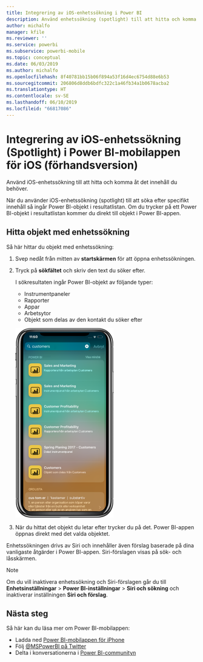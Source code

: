 ```yaml
---
title: Integrering av iOS-enhetssökning i Power BI
description: Använd enhetssökning (spotlight) till att hitta och komma åt det innehåll du behöver
author: michalfo
manager: kfile
ms.reviewer: ''
ms.service: powerbi
ms.subservice: powerbi-mobile
ms.topic: conceptual
ms.date: 06/03/2019
ms.author: michalfo
ms.openlocfilehash: 8f40781bb15b06f894a53f16d4ec6754d88e6b53
ms.sourcegitcommit: 206806d8ddb6bdfc322c1a46fb34a1b0678acba2
ms.translationtype: HT
ms.contentlocale: sv-SE
ms.lasthandoff: 06/10/2019
ms.locfileid: "66817086"
---
```

# <a name="ios-device-search-spotlight-integration-with-power-bi-mobile-ios-app-preview"></a>Integrering av iOS-enhetssökning (Spotlight) i Power BI-mobilappen för iOS (förhandsversion)
Använd iOS-enhetssökning till att hitta och komma åt det innehåll du behöver.

När du använder iOS-enhetssökning (spotlight) till att söka efter specifikt innehåll så ingår Power BI-objekt i resultatlistan. Om du trycker på ett Power BI-objekt i resultatlistan kommer du direkt till objekt i Power BI-appen.

## <a name="find-items-using-device-search"></a>Hitta objekt med enhetssökning

Så här hittar du objekt med enhetssökning:

1. Svep nedåt från mitten av **startskärmen** för att öppna enhetssökningen.

2. Tryck på **sökfältet** och skriv den text du söker efter.
 
   I sökresultaten ingår Power BI-objekt av följande typer:

    * Instrumentpaneler
    * Rapporter
    * Appar
    * Arbetsytor
    * Objekt som delas av den kontakt du söker efter

    ![Skärmbild som visar Power BI-sökresultat i iOS-enhetssökning](./media/mobile-apps-ios-siri-search/power-bi-spotlight-search.png)

 3. När du hittat det objekt du letar efter trycker du på det. Power BI-appen öppnas direkt med det valda objektet. 

Enhetssökningen drivs av Siri och innehåller även förslag baserade på dina vanligaste åtgärder i Power BI-appen. Siri-förslagen visas på sök- och låsskärmen.

>[!NOTE]
>
>Om du vill inaktivera enhetssökning och Siri-förslagen går du till **Enhetsinställningar** > **Power BI-inställningar** > **Siri och sökning** och inaktiverar inställningen **Siri och förslag**.
>

## <a name="next-steps"></a>Nästa steg
Så här kan du läsa mer om Power BI-mobilappen: 

* Ladda ned [Power BI-mobilappen för iPhone](http://go.microsoft.com/fwlink/?LinkId=522062)
* Följ [@MSPowerBI på Twitter](https://twitter.com/MSPowerBI)
* Delta i konversationerna i [Power BI-communityn](http://community.powerbi.com/)

